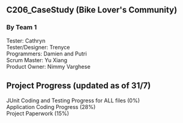 ## C206_CaseStudy (Bike Lover's Community)

### By Team 1
Tester: Cathryn</br> 
Tester/Designer: Trenyce</br> 
Programmers: Damien and Putri</br> 
Scrum Master: Yu Xiang</br> 
Product Owner: Nimmy Varghese</br> 

## Project Progress (updated as of 31/7)
JUnit Coding and Testing Progress for ALL files (0%)</br>
Application Coding Progress (28%)</br>
Project Paperwork (15%)</br>

